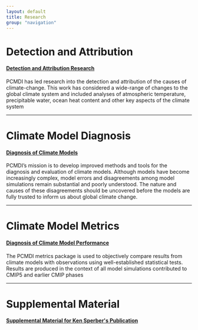 ```yaml
---
layout: default
title: Research
group: "navigation"
---
```


# Detection and Attribution

#### [Detection and Attribution Research][DandA]
PCMDI has led research into the detection and attribution of the causes of climate-change. This work has considered a wide-range of changes to the global climate system and included analyses of atmospheric temperature, precipitable water, ocean heat content and other key aspects of the climate system

---

# Climate Model Diagnosis

#### [Diagnosis of Climate Models][Diagnosis]
PCMDI’s mission is to develop improved methods and tools for the diagnosis and evaluation of climate models. Although models have become increasingly complex, model errors and disagreements among model simulations remain substantial and poorly understood. The nature and causes of these disagreements should be uncovered before the models are fully trusted to inform us about global climate change. 

---

# Climate Model Metrics

#### [Diagnosis of Climate Model Performance][Metrics]
The PCMDI metrics package is used to objectively compare results from climate models with observations using well-established statistical tests. Results are produced in the context of all model simulations contributed to CMIP5 and earlier CMIP phases

---

# Supplemental Material

#### [Supplemental Material for Ken Sperber's Publication][KEN]

[DandA]:{{site.baseurl}}/research/DandA/index.html
[Diagnosis]:{{site.baseurl}}/research/diagnostics/index.html
[Metrics]:{{site.baseurl}}/research/metrics/index.html
[KEN]:{{site.baseurl}}/staff/sperber/supplemental.html
